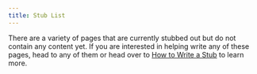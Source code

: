 ```yaml
---
title: Stub List
---
```


There are a variety of pages that are currently stubbed out but do not contain any content yet. If you are interested in helping write any of these pages, head to any of them or head over to [How to Write a Stub](/contributing/how-to-write-a-stub/) to learn more.

<StubList />
